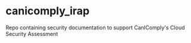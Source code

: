 # canicomply_irap
Repo containing security documentation to support CanIComply's Cloud Security Assessment
